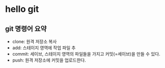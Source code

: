 # hello git

## git 명령어 요약

- clone: 원격 저장소 복사
- add: 스테이지 영역에 작업 파일 추
- commit: 세이브, 스테이지 영역의 파일들을 가지고 커밋(=세이브)을 만들 수 있다.
- push: 원격 저장소에 커밋을 업로드한다.
